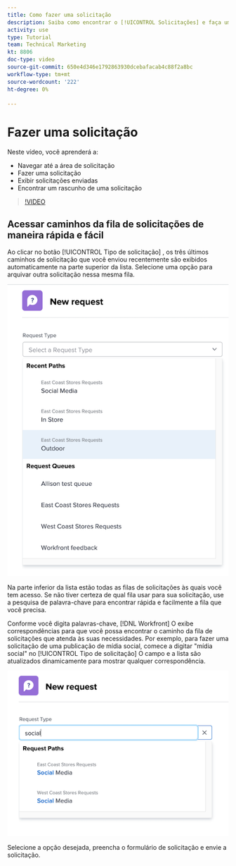 ```yaml
---
title: Como fazer uma solicitação
description: Saiba como encontrar o [!UICONTROL Solicitações] e faça uma solicitação. Em seguida, saiba como visualizar solicitações enviadas e de rascunho.
activity: use
type: Tutorial
team: Technical Marketing
kt: 8806
doc-type: video
source-git-commit: 650e4d346e1792863930dcebafacab4c88f2a8bc
workflow-type: tm+mt
source-wordcount: '222'
ht-degree: 0%

---
```


# Fazer uma solicitação

Neste vídeo, você aprenderá a:

* Navegar até a área de solicitação
* Fazer uma solicitação
* Exibir solicitações enviadas
* Encontrar um rascunho de uma solicitação

>[!VIDEO](https://video.tv.adobe.com/v/336092/?quality=12&learn=on)

## Acessar caminhos da fila de solicitações de maneira rápida e fácil

Ao clicar no botão [!UICONTROL Tipo de solicitação] , os três últimos caminhos de solicitação que você enviou recentemente são exibidos automaticamente na parte superior da lista. Selecione uma opção para arquivar outra solicitação nessa mesma fila.

![Menu Tipo de solicitação mostrando a lista de caminhos de solicitação recentes](assets/collaborator-fundamentals-1.png)

Na parte inferior da lista estão todas as filas de solicitações às quais você tem acesso. Se não tiver certeza de qual fila usar para sua solicitação, use a pesquisa de palavra-chave para encontrar rápida e facilmente a fila que você precisa.

Conforme você digita palavras-chave, [!DNL Workfront] O exibe correspondências para que você possa encontrar o caminho da fila de solicitações que atenda às suas necessidades. Por exemplo, para fazer uma solicitação de uma publicação de mídia social, comece a digitar &quot;mídia social&quot; no [!UICONTROL Tipo de solicitação] O campo e a lista são atualizados dinamicamente para mostrar qualquer correspondência.

![Menu Tipo de solicitação com uma palavra digitada no campo para mostrar caminhos de solicitação recentes](assets/collaborator-fundamentals-2.png)

Selecione a opção desejada, preencha o formulário de solicitação e envie a solicitação.

<!---
Learn more
Requests area overview
Create and submit Workfront requests
Guides
Make a work request
--->
